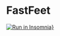 # FastFeet

[![Run in Insomnia}](https://insomnia.rest/images/run.svg)](https://insomnia.rest/run/?label=FASTFEET&uri=https%3A%2F%2Fgithub.com%2FARTHURPC03%2FFastFeet%2Fblob%2Fmaster%2FInsomnia_2020-02-26.json)

